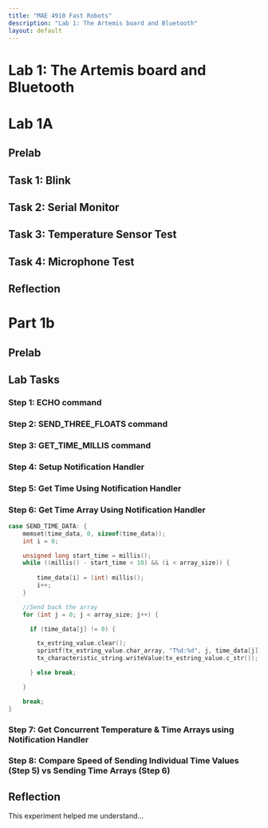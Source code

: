 ```yaml
---
title: "MAE 4910 Fast Robots"
description: "Lab 1: The Artemis board and Bluetooth"
layout: default
---
```


# Lab 1: The Artemis board and Bluetooth


# Lab 1A

## Prelab



## Task 1: Blink

## Task 2: Serial Monitor

## Task 3: Temperature Sensor Test

## Task 4: Microphone Test

## Reflection

# Part 1b

## Prelab


## Lab Tasks

### Step 1: ECHO command

### Step 2: SEND_THREE_FLOATS command

### Step 3: GET_TIME_MILLIS command

### Step 4: Setup Notification Handler

### Step 5: Get Time Using Notification Handler


### Step 6: Get Time Array Using Notification Handler
```c
case SEND_TIME_DATA: {
    memset(time_data, 0, sizeof(time_data));
    int i = 0;

    unsigned long start_time = millis(); 
    while ((millis() - start_time < 10) && (i < array_size)) {
        
        time_data[i] = (int) millis();
        i++;
    }

    //Send back the array
    for (int j = 0; j < array_size; j++) {

      if (time_data[j] != 0) {

        tx_estring_value.clear();
        sprintf(tx_estring_value.char_array, "T%d:%d", j, time_data[j]);
        tx_characteristic_string.writeValue(tx_estring_value.c_str());

      } else break;

    }

    break;
}
```

### Step 7: Get Concurrent Temperature & Time Arrays using Notification Handler

### Step 8: Compare Speed of Sending Individual Time Values (Step 5) vs Sending Time Arrays (Step 6)



## Reflection
This experiment helped me understand...
